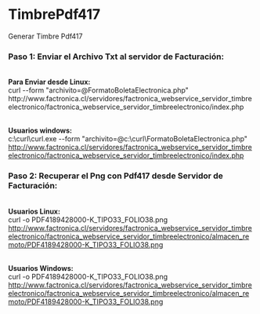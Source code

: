 # TimbrePdf417
Generar Timbre Pdf417

<h3>Paso 1: Enviar el Archivo Txt al servidor de Facturación:</h3>
<br><b>Para Enviar desde Linux:</b>
<br>curl --form "archivito=@FormatoBoletaElectronica.php" http://www.factronica.cl/servidores/factronica_webservice_servidor_timbreelectronico/factronica_webservice_servidor_timbreelectronico/index.php

<br><b>Usuarios windows:</b>
<br>c:\curl\curl.exe --form "archivito=@c:\curl\FormatoBoletaElectronica.php" http://www.factronica.cl/servidores/factronica_webservice_servidor_timbreelectronico/factronica_webservice_servidor_timbreelectronico/index.php

<h3>Paso 2: Recuperar el Png con Pdf417 desde Servidor de Facturación:</h3>

<br><b>Usuarios Linux:</b>
<br>curl -o PDF4189428000-K_TIPO33_FOLIO38.png http://www.factronica.cl/servidores/factronica_webservice_servidor_timbreelectronico/factronica_webservice_servidor_timbreelectronico/almacen_remoto/PDF4189428000-K_TIPO33_FOLIO38.png

<br><b>Usuarios Windows:</b>
<br>curl -o PDF4189428000-K_TIPO33_FOLIO38.png http://www.factronica.cl/servidores/factronica_webservice_servidor_timbreelectronico/factronica_webservice_servidor_timbreelectronico/almacen_remoto/PDF4189428000-K_TIPO33_FOLIO38.png

